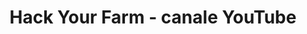 ---
title: "Hack Your Farm - canale YouTube"
layout: "redirect"
description: "Iscriviti al canale YouTube di Hack Your Farm!"
---